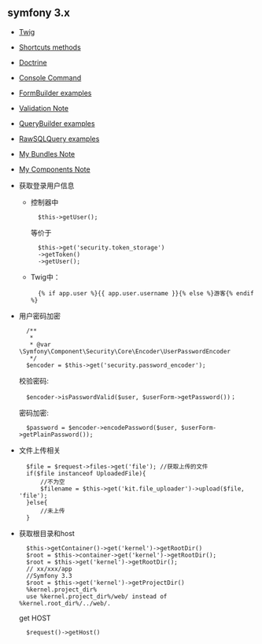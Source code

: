 ## symfony 3.x

- [Twig](../symfony/Twig.md)
- [Shortcuts methods](../symfony/ShortcutsMethods.md)
- [Doctrine](../symfony/Doctrine.md)
- [Console Command](../symfony/Console.md)
- [FormBuilder examples](../symfony/FormBuilder.md "FormBuilder")
- [Validation Note](../symfony/Validation.md) 
- [QueryBuilder examples](../symfony/QueryBuilder.md "QueryBuilder")
- [RawSQLQuery examples](../symfony/RawSQLQuery.md "RawSQLQuery")  
- [My Bundles Note](../symfony/MyBundles.md) 
- [My Components Note](../symfony/Components/README.md) 


- 获取登录用户信息  

 	- 控制器中 

     		$this->getUser();
		等价于

		    $this->get('security.token_storage')
		    ->getToken()
		    ->getUser(); 

 	- Twig中：

    		{% if app.user %}{{ app.user.username }}{% else %}游客{% endif %}
- 用户密码加密

	    /**
	     *
	     * @var \Symfony\Component\Security\Core\Encoder\UserPasswordEncoder
	     */
	    $encoder = $this->get('security.password_encoder');
	
	校验密码:
	
	    $encoder->isPasswordValid($user, $userForm->getPassword())；
	密码加密:
	
	    $password = $encoder->encodePassword($user, $userForm->getPlainPassword());

- 文件上传相关
 
	    $file = $request->files->get('file'); //获取上传的文件
	    if($file instanceof UploadedFile){
	        //不为空
	    	$filename = $this->get('kit.file_uploader')->upload($file, 'file');
	    }else{
	   		//未上传
	    }


- 获取根目录和host

		$this->getContainer()->get('kernel')->getRootDir()
		$root = $this->container->get('kernel')->getRootDir();
		$root = $this->get('kernel')->getRootDir();
		// xx/xxx/app
		//Symfony 3.3
		$root = $this->get('kernel')->getProjectDir()
		%kernel.project_dir%
		use %kernel.project_dir%/web/ instead of %kernel.root_dir%/../web/.
	get HOST  
		
		$request()->getHost()

	